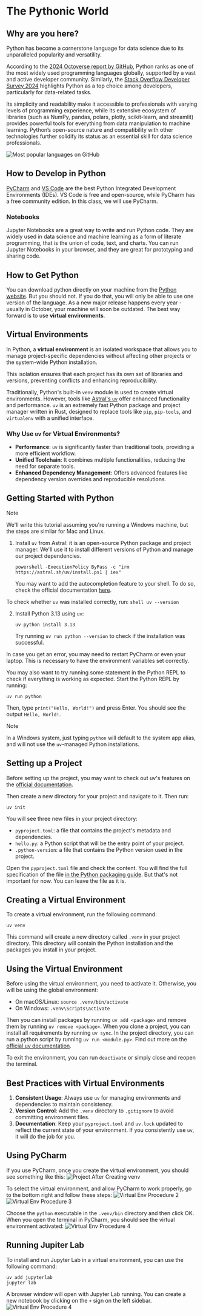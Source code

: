 # The Pythonic World

## Why are you here?

Python has become a cornerstone language for data science due to its unparalleled popularity and versatility. 

According to the [2024 Octoverse report by GitHub](https://github.blog/news-insights/octoverse/octoverse-2024/), Python ranks as one of the most widely used programming languages globally, supported by a vast and active developer community. 
Similarly, the [Stack Overflow Developer Survey 2024](https://survey.stackoverflow.co/2024/technology#most-popular-technologies-language) highlights Python as a top choice among developers, particularly for data-related tasks. 

Its simplicity and readability make it accessible to professionals with varying levels of programming experience, while its extensive ecosystem of libraries (such as NumPy, pandas, polars, plotly, scikit-learn, and streamlit) provides powerful tools for everything from data manipulation to machine learning. 
Python’s open-source nature and compatibility with other technologies further solidify its status as an essential skill for data science professionals.

![Most popular languages on GitHub](pictures/top-programming-languages.png)

## How to Develop in Python
[PyCharm](jetbrains.com/pycharm/download) and [VS Code](https://code.visualstudio.com/) are the best Python Integrated Development Environments (IDEs).
VS Code is free and open-source, while PyCharm has a free community edition.
In this class, we will use PyCharm.

### Notebooks
Jupyter Notebooks are a great way to write and run Python code. 
They are widely used in data science and machine learning as a form of literate programming, that is the union of code, text, and charts.
You can run Jupyter Notebooks in your browser, and they are great for prototyping and sharing code.

## How to Get Python
You can download python directly on your machine from the [Python website](https://www.python.org/downloads/).
But you should not. If you do that, you will only be able to use one version of the language.
As a new major release happens every year - usually in October, your machine will soon be outdated.
The best way forward is to use **virtual environments**.

## Virtual Environments
In Python, a **virtual environment** is an isolated workspace that allows you to manage project-specific dependencies without affecting other projects or the system-wide Python installation. 

This isolation ensures that each project has its own set of libraries and versions, preventing conflicts and enhancing reproducibility.

Traditionally, Python's built-in `venv` module is used to create virtual environments. 
However, tools like [Astral's `uv`](https://docs.astral.sh/uv/) offer enhanced functionality and performance. 
`uv` is an extremely fast Python package and project manager written in Rust, designed to replace tools like `pip`, `pip-tools`, and `virtualenv` with a unified interface. 

### Why Use `uv` for Virtual Environments?

- **Performance**: `uv` is significantly faster than traditional tools, providing a more efficient workflow. 
- **Unified Toolchain**: It combines multiple functionalities, reducing the need for separate tools.
- **Enhanced Dependency Management**: Offers advanced features like dependency version overrides and reproducible resolutions. 

## Getting Started with Python
> [!NOTE]
> We'll write this tutorial assuming you're running a Windows machine, but the steps are similar for Mac and Linux.

1. Install `uv` from Astral: it is an open-source Python package and project manager. We'll use it to install different versions of Python and manage our project dependencies.
    ```shell
    powershell -ExecutionPolicy ByPass -c "irm https://astral.sh/uv/install.ps1 | iex"
    ```
    You may want to add the autocompletion feature to your shell. To do so, check the official documentation [here](https://docs.astral.sh/uv/getting-started/installation/).

  To check whether `uv` was installed correctly, run:
    ```shell
    uv --version
    ```

2. Install Python 3.13 using `uv`:
   ```shell
   uv python install 3.13
   ```
   Try running `uv run python --version` to check if the installation was successful.

In case you get an error, you may need to restart PyCharm or even your laptop. This is necessary to have the environment variables set correctly.

You may also want to try running some statement in the Python REPL to check if everything is working as expected.
Start the Python REPL by running:

```shell
uv run python
```

Then, type `print("Hello, World!")` and press Enter. You should see the output `Hello, World!`.

> [!NOTE]
> In a Windows system, just typing `python` will default to the system app alias, and will not use the `uv`-managed Python installations.

## Setting up a Project

Before setting up the project, you may want to check out uv's features on the [official documentation](https://docs.astral.sh/uv/getting-started/features/).

Then create a new directory for your project and navigate to it. Then run:

```shell
uv init
```

You will see three new files in your project directory:

- `pyproject.toml`: a file that contains the project's metadata and dependencies.
- `hello.py`: a Python script that will be the entry point of your project.
- `.python-version`: a file that contains the Python version used in the project.

Open the `pyproject.toml` file and check the content. You will find the full specification of the file [in the Python packaging guide](https://packaging.python.org/en/latest/guides/writing-pyproject-toml/). 
But that's not important for now. You can leave the file as it is.

## Creating a Virtual Environment
To create a virtual environment, run the following command:

```shell
uv venv
```
This command will create a new directory called `.venv` in your project directory.
This directory will contain the Python installation and the packages you install in your project.

## Using the Virtual Environment
Before using the virtual environment, you need to activate it. Otherwise, you will be using the global environment:
- On macOS/Linux: `source .venv/bin/activate`
- On Windows: `.venv\Scripts\activate`

Then you can install packages by running `uv add <package>` and remove them by running `uv remove <package>`.
When you clone a project, you can install all requirements by running `uv sync`.
In the project directory, you can run a python script by running `uv run <module.py>`.
Find out more on the [official uv documentation](https://docs.astral.sh/uv/guides/projects/).

To exit the environment, you can run `deactivate` or simply close and reopen the terminal.

## Best Practices with Virtual Environments

1. **Consistent Usage**: Always use `uv` for managing environments and dependencies to maintain consistency.
2. **Version Control**: Add the `.venv` directory to `.gitignore` to avoid committing environment files.
3. **Documentation**: Keep your `pyproject.toml` and `uv.lock` updated to reflect the current state of your environment. If you consistently use `uv`, it will do the job for you.

## Using PyCharm
If you use PyCharm, once you create the virtual environment, you should see something like this:
![Project After Creating venv](pictures/pycharm-screen-1.png)

To select the virtual environment, and allow PyCharm to work properly, go to the bottom right and follow these steps:
![Virtual Env Procedure 2](pictures/pycharm-screen-3.png)
![Virtual Env Procedure 3](pictures/pycharm-screen-4.png)

Choose the `python` executable in the `.venv/bin` directory and then click OK.
When you open the terminal in PyCharm, you should see the virtual environment activated:
![Virtual Env Procedure 4](pictures/pycharm-screen-5.png)

## Running Jupiter Lab
To install and run Jupyter Lab in a virtual environment, you can use the following command:
```shell
uv add jupyterlab
jupyter lab
```
A browser window will open with Jupyter Lab running. 
You can create a new notebook by clicking on the `+` sign on the left sidebar.
![Virtual Env Procedure 4](pictures/jupyter.gif)
